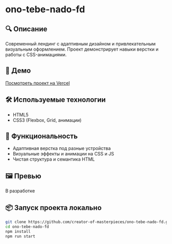 # ono-tebe-nado-fd

## 🔍 Описание

Современный лендинг с адаптивным дизайном и привлекательным визуальным оформлением. Проект демонстрирует навыки верстки и работы с CSS-анимациями.

## 🚀 Демо

[Посмотреть проект на Vercel](https://ono-tebe-nado-fd.vercel.app)

## 🛠️ Используемые технологии

- HTML5
- CSS3 (Flexbox, Grid, анимации)

## 🧩 Функциональность

- Адаптивная верстка под разные устройства
- Визуальные эффекты и анимации на CSS и JS
- Чистая структура и семантика HTML

## 🖼 Превью

В разработке

## 📦 Запуск проекта локально

```bash
git clone https://github.com/creator-of-masterpieces/ono-tebe-nado-fd.git
cd ono-tebe-nado-fd
npm install
npm run start
